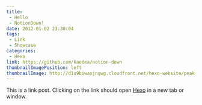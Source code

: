 ```yaml
---
title:
 - Hello
 - NotionDown!
date: 2012-01-02 23:30:04
tags:
 - Link
 - Showcase
categories:
 - Hexo
link: https://github.com/kaedea/notion-down
thumbnailImagePosition: left
thumbnailImage: http://d1u9biwaxjngwg.cloudfront.net/hexo-website/peak-140.jpg
---
```




This is a link post. Clicking on the link should open [Hexo](http://www.hexo.io/) in a new tab or window.
<!-- more -->




<!-- Generated by HexoWriter
notion-down.version = 0.1.0
notion-down.revision = b'f1b39d0'
Title = ['Hello', 'NotionDown!']
Date = 2012-01-02 23:30:04
Published = true
Category = Hexo
Tag = ['Link', 'Showcase']
FileLocate = 
FileName = hexo-link-post
hexo.link = https://github.com/kaedea/notion-down
hexo.thumbnailImagePosition = left
hexo.thumbnailImage = http://d1u9biwaxjngwg.cloudfront.net/hexo-website/peak-140.jpg
-->
